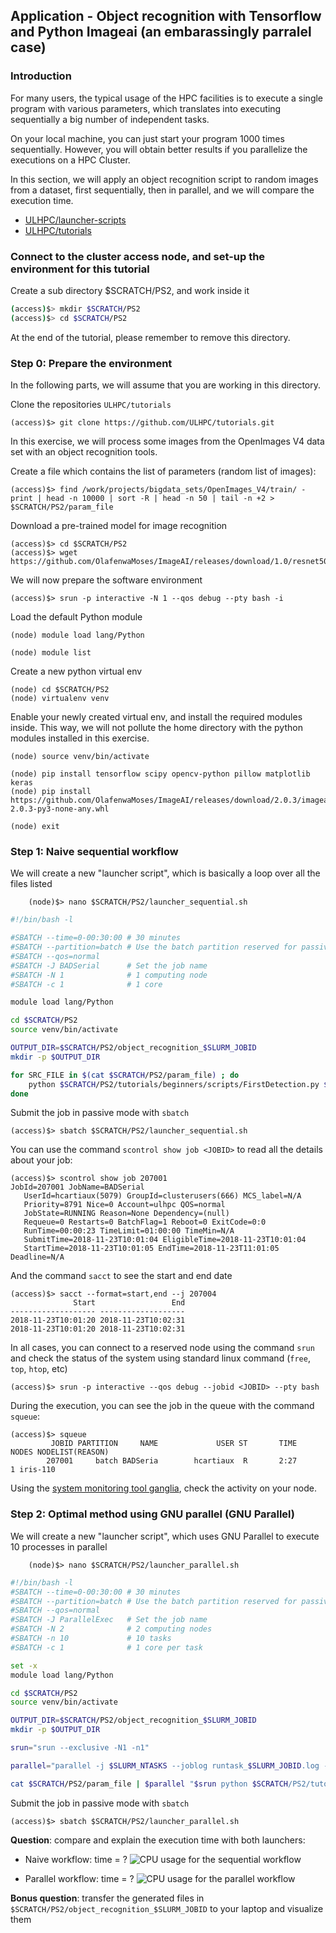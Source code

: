 ## Application - Object recognition with Tensorflow and Python Imageai (an embarassingly parralel case)

### Introduction

For many users, the typical usage of the HPC facilities is to execute a single program with various parameters, 
which translates into executing sequentially a big number of independent tasks.

On your local machine, you can just start your program 1000 times sequentially.
However, you will obtain better results if you parallelize the executions on a HPC Cluster.

In this section, we will apply an object recognition script to random images from a dataset, first sequentially, then in parallel, and we will compare the execution time.

* [ULHPC/launcher-scripts](https://github.com/ULHPC/launcher-scripts)
* [ULHPC/tutorials](https://github.com/ULHPC/tutorials)


### Connect to the cluster access node, and set-up the environment for this tutorial

Create a sub directory $SCRATCH/PS2, and work inside it

```bash
(access)$> mkdir $SCRATCH/PS2
(access)$> cd $SCRATCH/PS2
```

At the end of the tutorial, please remember to remove this directory.

### Step 0: Prepare the environment

In the following parts, we will assume that you are working in this directory.

Clone the repositories `ULHPC/tutorials`

    (access)$> git clone https://github.com/ULHPC/tutorials.git


In this exercise, we will process some images from the OpenImages V4 data set with an object recognition tools.

Create a file which contains the list of parameters (random list of images):

    (access)$> find /work/projects/bigdata_sets/OpenImages_V4/train/ -print | head -n 10000 | sort -R | head -n 50 | tail -n +2 > $SCRATCH/PS2/param_file

Download a pre-trained model for image recognition

    (access)$> cd $SCRATCH/PS2
    (access)$> wget https://github.com/OlafenwaMoses/ImageAI/releases/download/1.0/resnet50_coco_best_v2.0.1.h5

We will now prepare the software environment

    (access)$> srun -p interactive -N 1 --qos debug --pty bash -i

Load the default Python module

    (node) module load lang/Python

    (node) module list

Create a new python virtual env

    (node) cd $SCRATCH/PS2
    (node) virtualenv venv

Enable your newly created virtual env, and install the required modules inside.
This way, we will not pollute the home directory with the python modules installed in this exercise.

    (node) source venv/bin/activate

    (node) pip install tensorflow scipy opencv-python pillow matplotlib keras
    (node) pip install https://github.com/OlafenwaMoses/ImageAI/releases/download/2.0.3/imageai-2.0.3-py3-none-any.whl

    (node) exit




### Step 1: Naive sequential workflow

We will create a new "launcher script", which is basically a loop over all the files listed 

        (node)$> nano $SCRATCH/PS2/launcher_sequential.sh

```bash
#!/bin/bash -l

#SBATCH --time=0-00:30:00 # 30 minutes
#SBATCH --partition=batch # Use the batch partition reserved for passive jobs
#SBATCH --qos=normal
#SBATCH -J BADSerial      # Set the job name
#SBATCH -N 1              # 1 computing node
#SBATCH -c 1              # 1 core

module load lang/Python

cd $SCRATCH/PS2
source venv/bin/activate

OUTPUT_DIR=$SCRATCH/PS2/object_recognition_$SLURM_JOBID
mkdir -p $OUTPUT_DIR

for SRC_FILE in $(cat $SCRATCH/PS2/param_file) ; do
    python $SCRATCH/PS2/tutorials/beginners/scripts/FirstDetection.py $SRC_FILE $OUTPUT_DIR
done
```


Submit the job in passive mode with `sbatch`

    (access)$> sbatch $SCRATCH/PS2/launcher_sequential.sh


You can use the command `scontrol show job <JOBID>` to read all the details about your job:

    (access)$> scontrol show job 207001
    JobId=207001 JobName=BADSerial
       UserId=hcartiaux(5079) GroupId=clusterusers(666) MCS_label=N/A
       Priority=8791 Nice=0 Account=ulhpc QOS=normal
       JobState=RUNNING Reason=None Dependency=(null)
       Requeue=0 Restarts=0 BatchFlag=1 Reboot=0 ExitCode=0:0
       RunTime=00:00:23 TimeLimit=01:00:00 TimeMin=N/A
       SubmitTime=2018-11-23T10:01:04 EligibleTime=2018-11-23T10:01:04
       StartTime=2018-11-23T10:01:05 EndTime=2018-11-23T11:01:05 Deadline=N/A


And the command `sacct` to see the start and end date


    (access)$> sacct --format=start,end --j 207004
                  Start                 End
    ------------------- -------------------
    2018-11-23T10:01:20 2018-11-23T10:02:31
    2018-11-23T10:01:20 2018-11-23T10:02:31

In all cases, you can connect to a reserved node using the command `srun`
and check the status of the system using standard linux command (`free`, `top`, `htop`, etc)

    (access)$> srun -p interactive --qos debug --jobid <JOBID> --pty bash

During the execution, you can see the job in the queue with the command `squeue`:

    (access)$> squeue
             JOBID PARTITION     NAME             USER ST       TIME  NODES NODELIST(REASON)
            207001     batch BADSeria        hcartiaux  R       2:27      1 iris-110


Using the [system monitoring tool ganglia](https://hpc.uni.lu/iris/ganglia/), check the activity on your node.


### Step 2: Optimal method using GNU parallel (GNU Parallel)

We will create a new "launcher script", which uses GNU Parallel to execute 10 processes in parallel

        (node)$> nano $SCRATCH/PS2/launcher_parallel.sh

```bash
#!/bin/bash -l
#SBATCH --time=0-00:30:00 # 30 minutes
#SBATCH --partition=batch # Use the batch partition reserved for passive jobs
#SBATCH --qos=normal
#SBATCH -J ParallelExec   # Set the job name
#SBATCH -N 2              # 2 computing nodes
#SBATCH -n 10             # 10 tasks
#SBATCH -c 1              # 1 core per task

set -x
module load lang/Python

cd $SCRATCH/PS2
source venv/bin/activate

OUTPUT_DIR=$SCRATCH/PS2/object_recognition_$SLURM_JOBID
mkdir -p $OUTPUT_DIR

srun="srun --exclusive -N1 -n1"

parallel="parallel -j $SLURM_NTASKS --joblog runtask_$SLURM_JOBID.log --resume"

cat $SCRATCH/PS2/param_file | $parallel "$srun python $SCRATCH/PS2/tutorials/beginners/scripts/FirstDetection.py {} $OUTPUT_DIR"
```

Submit the job in passive mode with `sbatch`

    (access)$> sbatch $SCRATCH/PS2/launcher_parallel.sh


**Question**: compare and explain the execution time with both launchers:


* Naive workflow: time = ?
  ![CPU usage for the sequential workflow](https://github.com/ULHPC/tutorials/raw/devel/basic/sequential_jobs/images/chaos_ganglia_seq.png)

* Parallel workflow: time = ?
  ![CPU usage for the parallel workflow](https://github.com/ULHPC/tutorials/raw/devel/basic/sequential_jobs/images/chaos_ganglia_parallel.png)

**Bonus question**: transfer the generated files in `$SCRATCH/PS2/object_recognition_$SLURM_JOBID` to your laptop and visualize them


